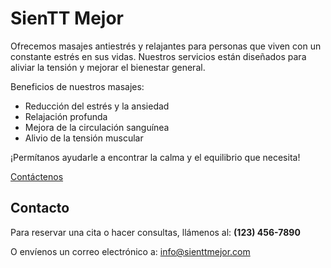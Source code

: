 <!DOCTYPE html>
<html lang="en">
<head>
</head>
<body>
    <div class="container">
        <h1>SienTT Mejor</h1>
        <p>Ofrecemos masajes antiestrés y relajantes para personas que viven con un constante estrés en sus vidas. Nuestros servicios están diseñados para aliviar la tensión y mejorar el bienestar general.</p>
        <p>Beneficios de nuestros masajes:</p>
        <ul>
            <li>Reducción del estrés y la ansiedad</li>
            <li>Relajación profunda</li>
            <li>Mejora de la circulación sanguínea</li>
            <li>Alivio de la tensión muscular</li>
        </ul>
        <p>¡Permítanos ayudarle a encontrar la calma y el equilibrio que necesita!</p>
        <a href="#contact" class="cta-button">Contáctenos</a>
    </div>
    <div id="contact" class="container">
        <h2>Contacto</h2>
        <p>Para reservar una cita o hacer consultas, llámenos al: <strong>(123) 456-7890</strong></p>
        <p>O envíenos un correo electrónico a: <a href="mailto:info@sienttmejor.com">info@sienttmejor.com</a></p>
    </div>
</body>
</html>
